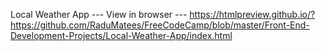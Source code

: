 Local Weather App ---
View in browser --- https://htmlpreview.github.io/?https://github.com/RaduMatees/FreeCodeCamp/blob/master/Front-End-Development-Projects/Local-Weather-App/index.html
